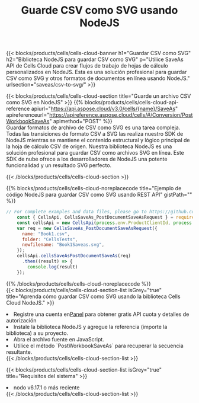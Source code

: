 ﻿---
title:  Guarde CSV como SVG usando NodeJS
description:  Utilizando Aspose.Cells Cloud SDK para NodeJS para guardar el archivo en formato CSV como archivo en formato SVG.
kwords: Excel, Save CSV as SVG, REST, NodeJS
howto: How to save CSV as SVG using Aspose.Cells Cloud NodeJS library.
---
{{< blocks/products/cells/cells-cloud-banner h1="Guardar CSV como SVG" h2="Biblioteca NodeJS para guardar CSV como SVG" p="Utilice SaveAs API de Cells Cloud para crear flujos de trabajo de hojas de cálculo personalizados en NodeJS. Esta es una solución profesional para guardar CSV como SVG y otros formatos de documentos en línea usando NodeJS." urlsection="saveas/csv-to-svg/" >}}

{{< blocks/products/cells/cells-cloud-section title="Guarde un archivo CSV como SVG en NodeJS" >}}
{{% blocks/products/cells/cells-cloud-api-reference apiurl="https://api.aspose.cloud/v3.0/cells/{name}/SaveAs" apireferenceurl="https://apireference.aspose.cloud/cells/#/Conversion/PostWorkbookSaveAs" apimethod="POST" %}}
<br/>
Guardar formatos de archivo de CSV como SVG es una tarea compleja. Todas las transiciones de formato CSV a SVG las realiza nuestro SDK de NodeJS mientras se mantiene el contenido estructural y lógico principal de la hoja de cálculo CSV de origen. Nuestra biblioteca NodeJS es una solución profesional para guardar CSV como archivos SVG en línea. Este SDK de nube ofrece a los desarrolladores de NodeJS una potente funcionalidad y un resultado SVG perfecto.

{{< /blocks/products/cells/cells-cloud-section >}}

{{% blocks/products/cells/cells-cloud-noreplacecode title="Ejemplo de código NodeJS para guardar CSV como SVG usando REST API" gistPath="" %}}
  
```js
// For complete examples and data files, please go to https://github.com/aspose-cells-cloud/aspose-cells-cloud-node/
    const { CellsApi, CellsSaveAs_PostDocumentSaveAsRequest } = require("asposecellscloud");
    const cellsApi = new CellsApi(process.env.ProductClientId, process.env.ProductClientSecret);
    var req = new CellsSaveAs_PostDocumentSaveAsRequest({
      name: "Book1.csv",
      folder: "CellsTests",
      newfilename: "Book1Saveas.svg",
    });
    cellsApi.cellsSaveAsPostDocumentSaveAs(req)
      .then((result) => {
        console.log(result)
    });
```
  
{{% /blocks/products/cells/cells-cloud-noreplacecode %}}
<br/>
{{< blocks/products/cells/cells-cloud-section-list isGrey="true" title="Aprenda cómo guardar CSV como SVG usando la biblioteca Cells Cloud NodeJS." >}}
<li> Registre una cuenta en<a href="https://dashboard.aspose.cloud/">Panel</a> para obtener gratis API cuota y detalles de autorización</li>
<li>Instale la biblioteca NodeJS y agregue la referencia (importe la biblioteca) a su proyecto.</li>
<li>Abra el archivo fuente en JavaScript.</li>
<li>Utilice el método `PostWorkbookSaveAs` para recuperar la secuencia resultante.</li>
{{< /blocks/products/cells/cells-cloud-section-list >}}

{{< blocks/products/cells/cells-cloud-section-list isGrey="true" title="Requisitos del sistema" >}}
<li>nodo v6.17.1 o más reciente</li>
{{< /blocks/products/cells/cells-cloud-section-list >}}
